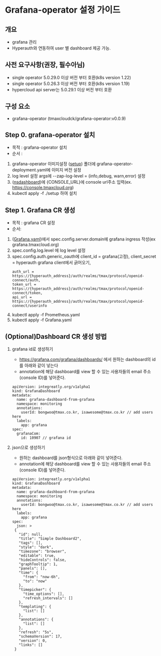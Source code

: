 
# Grafana-operator 설정 가이드

## 개요
* grafana 관리
* Hyperauth와 연동하여 user 별 dashboard 제공 가능.

## 사전 요구사항(권장, 필수아님)
* single operator 5.0.29.0 이상 버전 부터 호환(k8s version 1.22)
* single operator 5.0.26.3 이상 버전 부터 호환(k8s version 1.19)
* hypercloud api server는 5.0.29.1 이상 버전 부터 호환

## 구성 요소
* grafana-operator (tmaxcloudck/grafana-operator:v0.0.9)

## Step 0. grafana-operator 설치
* 목적 : grafana-operator 설치
* 순서 : 
1. grafana-operator 이미지설정
([setup](https://github.com/tmax-cloud/install-grafana-operator/tree/main/yaml/setup)) 폴더에 grafana-operator-deployment.yaml에 이미지 버전 설정
2. log level 설정
args에 --zap-log-level = (info,debug, warn,error) 설정
3. ([nsdashboard](https://github.com/tmax-cloud/install-grafana-operator/blob/main/yaml/setup/nsdashboard.yaml))에 {CONSOLE_URL}에 console url주소 입력(ex. https://console.tmaxcloud.org)
4. kubectl apply -f ./setup 하여 설치

## Step 1. Grafana CR 생성

* 목적 : grafana CR 설정
* 순서: 
1. ([Grafana.yaml](https://github.com/tmax-cloud/install-grafana-operator/blob/main/yaml/manifests/Grafana.yaml))에서 spec.config.server.domain에 grafana ingress 작성(ex grafana.tmaxcloud.org)
2. spec.config.log.level 에 log level 설정
3. spec.config.auth.generic_oauth에 client_id = grafana(고정), client_secret = hyperauth grafana client에서 긁어오기,
   ``` 
   auth_url = https://{hyperauth_address}/auth/realms/tmax/protocol/openid-connect/auth, 
   token_url = https://{hyperauth_address}/auth/realms/tmax/protocol/openid-connect/token, 
   api_url = https://{hyperauth_address}/auth/realms/tmax/protocol/openid-connect/userinfo
   ```
4. kubectl apply -f Prometheus.yaml
5. kubectl apply -f Grafana.yaml
## (Optional)Dashboard CR 생성 방법
1. grafana id로 생성하기
   - https://grafana.com/grafana/dashboards/ 에서 원하는 dashboard의 id를 아래와 같이 넣는다
   - annotation에 해당 dashboard를 view 할 수 있는 사용자들의 email 주소(console ID)를 넣어준다.
   ```
   apiVersion: integreatly.org/v1alpha1
   kind: GrafanaDashboard
   metadata:
     name: grafana-dashboard-from-grafana
     namespace: monitoring
     annotations:
       userId: bongwoo@tmax.co.kr, isawesome@tmax.co.kr // add users here
     labels:
       app: grafana
   spec:
     grafanaCom:
       id: 10907 // grafana id
   ```
   
2. json으로 생성하기
   - 원하는 dashboard를 json형식으로 아래와 같이 넣어준다.
   - annotation에 해당 dashboard를 view 할 수 있는 사용자들의 email 주소(console ID)를 넣어준다.
   ```
   apiVersion: integreatly.org/v1alpha1
   kind: GrafanaDashboard
   metadata:
     name: grafana-dashboard-from-grafana
     namespace: monitoring
     annotations:
       userId: bongwoo@tmax.co.kr, isawesome@tmax.co.kr // add users here
     labels:
       app: grafana
   spec:
     json: >
    {
      "id": null,
      "title": "Simple Dashboard2",
      "tags": [],
      "style": "dark",
      "timezone": "browser",
      "editable": true,
      "hideControls": false,
      "graphTooltip": 1,
      "panels": [],
      "time": {
        "from": "now-6h",
        "to": "now"
      },
      "timepicker": {
        "time_options": [],
        "refresh_intervals": []
      },
      "templating": {
        "list": []
      },
      "annotations": {
        "list": []
      },
      "refresh": "5s",
      "schemaVersion": 17,
      "version": 0,
      "links": []
    }
   ```
